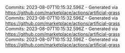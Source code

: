 Commits: 2023-08-07T10:15:32.596Z - Generated via https://github.com/marketplace/actions/artificial-grass
<br>
Commits: 2023-08-07T10:15:32.596Z - Generated via https://github.com/marketplace/actions/artificial-grass
<br>
Commits: 2023-08-07T10:15:32.596Z - Generated via https://github.com/marketplace/actions/artificial-grass
<br>
Commits: 2023-08-07T10:15:32.596Z - Generated via https://github.com/marketplace/actions/artificial-grass
<br>
